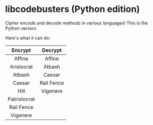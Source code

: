 # libcodebusters (Python edition)
Cipher encode and decode methods in various languages! This is the Python version.

Here's what it can do:

|Encrypt|Decrypt|
|:--:|:--:|
|Affine|Affine|
|Aristocrat|Atbash|
|Atbash|Caesar|
|Caesar|Rail Fence|
|Hill|Vigenere|
|Patristocrat|
|Rail Fence|
|Vigenere|
